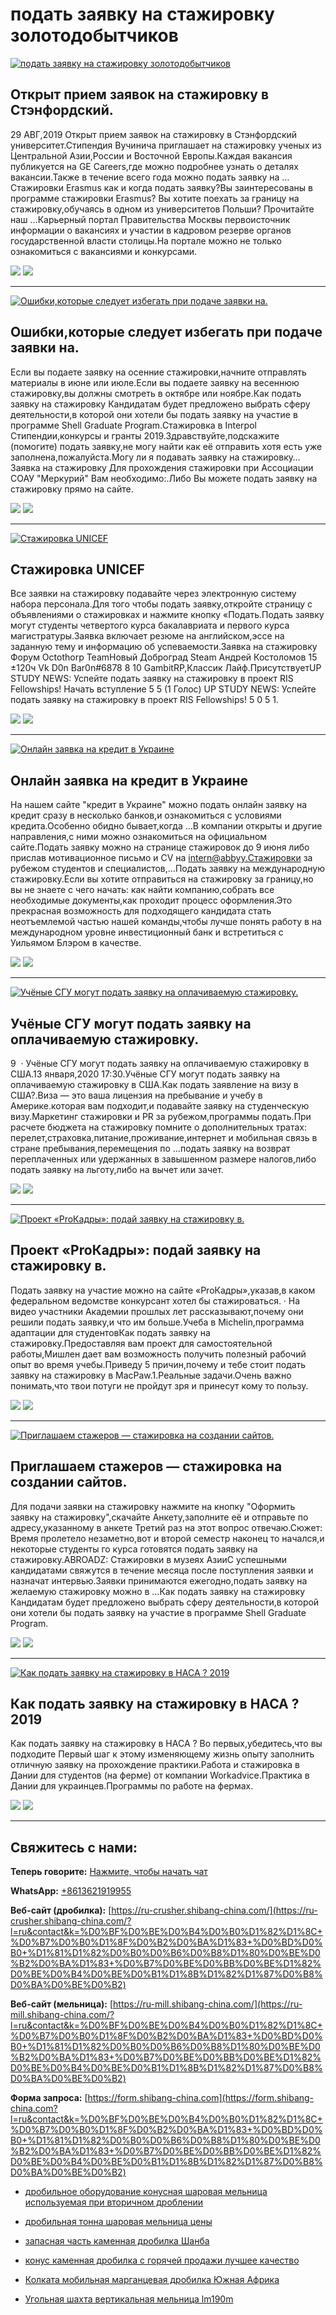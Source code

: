 # подать заявку на стажировку золотодобытчиков

<a href="https://swt.shibang-china.com/?l=ru&img&k=%D0%BF%D0%BE%D0%B4%D0%B0%D1%82%D1%8C+%D0%B7%D0%B0%D1%8F%D0%B2%D0%BA%D1%83+%D0%BD%D0%B0+%D1%81%D1%82%D0%B0%D0%B6%D0%B8%D1%80%D0%BE%D0%B2%D0%BA%D1%83+%D0%B7%D0%BE%D0%BB%D0%BE%D1%82%D0%BE%D0%B4%D0%BE%D0%B1%D1%8B%D1%82%D1%87%D0%B8%D0%BA%D0%BE%D0%B2" target="_blank">![подать заявку на стажировку золотодобытчиков](http://static.shibang-china.com/all-800x300/677.jpg)</a>

## Открыт прием заявок на стажировку в Стэнфордский.
29 АВГ,2019 Открыт прием заявок на стажировку в Стэнфордский университет.Стипендия Вучинича приглашает на стажировку ученых из Центральной Азии,России и Восточной Европы.Каждая вакансия публикуется на GE Careers,где можно подробнее узнать о деталях вакансии.Также в течение всего года можно подать заявку на …Стажировки Erasmus как и когда подать заявку?Вы заинтересованы в программе стажировки Erasmus? Вы хотите поехать за границу на стажировку,обучаясь в одном из университетов Польши? Прочитайте наш …Карьерный портал Правительства Москвы первоисточник информации о вакансиях и участии в кадровом резерве органов государственной власти столицы.На портале можно не только ознакомиться с вакансиями и конкурсами.


<a href="https://whatsapp.shibangsoft.com/WhatsApp.php" target="_blank" title="WhatsApp">![](http://static.shibang-china.com/icon/whatsapp.png)</a> <a href="https://swt.shibang-china.com/?l=ru&icon&k=%D0%BF%D0%BE%D0%B4%D0%B0%D1%82%D1%8C+%D0%B7%D0%B0%D1%8F%D0%B2%D0%BA%D1%83+%D0%BD%D0%B0+%D1%81%D1%82%D0%B0%D0%B6%D0%B8%D1%80%D0%BE%D0%B2%D0%BA%D1%83+%D0%B7%D0%BE%D0%BB%D0%BE%D1%82%D0%BE%D0%B4%D0%BE%D0%B1%D1%8B%D1%82%D1%87%D0%B8%D0%BA%D0%BE%D0%B2" target="_blank">![](http://static.shibang-china.com/icon/chat-ru.png)</a>

---

<a href="https://swt.shibang-china.com/?l=ru&img&k=%D0%BF%D0%BE%D0%B4%D0%B0%D1%82%D1%8C+%D0%B7%D0%B0%D1%8F%D0%B2%D0%BA%D1%83+%D0%BD%D0%B0+%D1%81%D1%82%D0%B0%D0%B6%D0%B8%D1%80%D0%BE%D0%B2%D0%BA%D1%83+%D0%B7%D0%BE%D0%BB%D0%BE%D1%82%D0%BE%D0%B4%D0%BE%D0%B1%D1%8B%D1%82%D1%87%D0%B8%D0%BA%D0%BE%D0%B2" target="_blank">![Ошибки,которые следует избегать при подаче заявки на.](http://static.shibang-china.com/all-800x300/1437.jpg)</a>

## Ошибки,которые следует избегать при подаче заявки на.
Если вы подаете заявку на осенние стажировки,начните отправлять материалы в июне или июле.Если вы подаете заявку на весеннюю стажировку,вы должны смотреть в октябре или ноябре.Как подать заявку на стажировку Кандидатам будет предложено выбрать сферу деятельности,в которой они хотели бы подать заявку на участие в программе Shell Graduate Program.Стажировка в Interpol Стипендии,конкурсы и гранты 2019.Здравствуйте,подскажите (помогите) подать заявку,не могу найти как её отправить хотя есть уже заполнена,пожалуйста.Могу ли я подавать заявку на стажировку…Заявка на стажировку Для прохождения стажировки при Ассоциации СОАУ &quot;Меркурий&quot; Вам необходимо:.Либо Вы можете подать заявку на стажировку прямо на сайте.


<a href="https://whatsapp.shibangsoft.com/WhatsApp.php" target="_blank" title="WhatsApp">![](http://static.shibang-china.com/icon/whatsapp.png)</a> <a href="https://swt.shibang-china.com/?l=ru&icon&k=%D0%BF%D0%BE%D0%B4%D0%B0%D1%82%D1%8C+%D0%B7%D0%B0%D1%8F%D0%B2%D0%BA%D1%83+%D0%BD%D0%B0+%D1%81%D1%82%D0%B0%D0%B6%D0%B8%D1%80%D0%BE%D0%B2%D0%BA%D1%83+%D0%B7%D0%BE%D0%BB%D0%BE%D1%82%D0%BE%D0%B4%D0%BE%D0%B1%D1%8B%D1%82%D1%87%D0%B8%D0%BA%D0%BE%D0%B2" target="_blank">![](http://static.shibang-china.com/icon/chat-ru.png)</a>

---

<a href="https://swt.shibang-china.com/?l=ru&img&k=%D0%BF%D0%BE%D0%B4%D0%B0%D1%82%D1%8C+%D0%B7%D0%B0%D1%8F%D0%B2%D0%BA%D1%83+%D0%BD%D0%B0+%D1%81%D1%82%D0%B0%D0%B6%D0%B8%D1%80%D0%BE%D0%B2%D0%BA%D1%83+%D0%B7%D0%BE%D0%BB%D0%BE%D1%82%D0%BE%D0%B4%D0%BE%D0%B1%D1%8B%D1%82%D1%87%D0%B8%D0%BA%D0%BE%D0%B2" target="_blank">![Стажировка UNICEF](http://static.shibang-china.com/all-800x300/566.jpg)</a>

## Стажировка UNICEF
Все заявки на стажировку подавайте через электронную систему набора персонала.Для того чтобы подать заявку,откройте страницу с объявлениями о стажировках и нажмите кнопку &#171;Подать.Подать заявку могут студенты четвертого курса бакалавриата и первого курса магистратуры.Заявка включает резюме на английском,эссе на заданную тему и информацию об успеваемости.Заявка на стажировку Форум Octothorp TeamНовый Доброград Steam Андрей Костоломов 15 &#177;120ч Vk D0n Bar0n#6878 8 10 GambitRP,Классик Лайф.ПрисутствуетUP STUDY NEWS: Успейте подать заявку на стажировку в проект RIS Fellowships! Начать вступление 5 5 (1 Голос) UP STUDY NEWS: Успейте подать заявку на стажировку в проект RIS Fellowships! 5 0 5 1.


<a href="https://whatsapp.shibangsoft.com/WhatsApp.php" target="_blank" title="WhatsApp">![](http://static.shibang-china.com/icon/whatsapp.png)</a> <a href="https://swt.shibang-china.com/?l=ru&icon&k=%D0%BF%D0%BE%D0%B4%D0%B0%D1%82%D1%8C+%D0%B7%D0%B0%D1%8F%D0%B2%D0%BA%D1%83+%D0%BD%D0%B0+%D1%81%D1%82%D0%B0%D0%B6%D0%B8%D1%80%D0%BE%D0%B2%D0%BA%D1%83+%D0%B7%D0%BE%D0%BB%D0%BE%D1%82%D0%BE%D0%B4%D0%BE%D0%B1%D1%8B%D1%82%D1%87%D0%B8%D0%BA%D0%BE%D0%B2" target="_blank">![](http://static.shibang-china.com/icon/chat-ru.png)</a>

---

<a href="https://swt.shibang-china.com/?l=ru&img&k=%D0%BF%D0%BE%D0%B4%D0%B0%D1%82%D1%8C+%D0%B7%D0%B0%D1%8F%D0%B2%D0%BA%D1%83+%D0%BD%D0%B0+%D1%81%D1%82%D0%B0%D0%B6%D0%B8%D1%80%D0%BE%D0%B2%D0%BA%D1%83+%D0%B7%D0%BE%D0%BB%D0%BE%D1%82%D0%BE%D0%B4%D0%BE%D0%B1%D1%8B%D1%82%D1%87%D0%B8%D0%BA%D0%BE%D0%B2" target="_blank">![Онлайн заявка на кредит в Украине](http://static.shibang-china.com/all-800x300/803.jpg)</a>

## Онлайн заявка на кредит в Украине
На нашем сайте &quot;кредит в Украине&quot; можно подать онлайн заявку на кредит сразу в несколько банков,и ознакомиться с условиями кредита.Особенно обидно бывает,когда …В компании открыты и другие направления,с ними можно ознакомиться на официальном сайте.Подать заявку можно на странице стажировок до 9 июня либо прислав мотивационное письмо и CV на intern@abbyy.Стажировки за рубежом студентов и специалистов,…Подать заявку на международную стажировку.Если вы хотите отправиться на стажировку за границу,но вы не знаете с чего начать: как найти компанию,собрать все необходимые документы,как проходит процесс оформления.Это прекрасная возможность для подходящего кандидата стать неотъемлемой частью нашей команды,чтобы лучше понять работу в на международном уровне инвестиционный банк и встретиться с Уильямом Блэром в качестве.


<a href="https://whatsapp.shibangsoft.com/WhatsApp.php" target="_blank" title="WhatsApp">![](http://static.shibang-china.com/icon/whatsapp.png)</a> <a href="https://swt.shibang-china.com/?l=ru&icon&k=%D0%BF%D0%BE%D0%B4%D0%B0%D1%82%D1%8C+%D0%B7%D0%B0%D1%8F%D0%B2%D0%BA%D1%83+%D0%BD%D0%B0+%D1%81%D1%82%D0%B0%D0%B6%D0%B8%D1%80%D0%BE%D0%B2%D0%BA%D1%83+%D0%B7%D0%BE%D0%BB%D0%BE%D1%82%D0%BE%D0%B4%D0%BE%D0%B1%D1%8B%D1%82%D1%87%D0%B8%D0%BA%D0%BE%D0%B2" target="_blank">![](http://static.shibang-china.com/icon/chat-ru.png)</a>

---

<a href="https://swt.shibang-china.com/?l=ru&img&k=%D0%BF%D0%BE%D0%B4%D0%B0%D1%82%D1%8C+%D0%B7%D0%B0%D1%8F%D0%B2%D0%BA%D1%83+%D0%BD%D0%B0+%D1%81%D1%82%D0%B0%D0%B6%D0%B8%D1%80%D0%BE%D0%B2%D0%BA%D1%83+%D0%B7%D0%BE%D0%BB%D0%BE%D1%82%D0%BE%D0%B4%D0%BE%D0%B1%D1%8B%D1%82%D1%87%D0%B8%D0%BA%D0%BE%D0%B2" target="_blank">![Учёные СГУ могут подать заявку на оплачиваемую стажировку.](http://static.shibang-china.com/all-800x300/247.jpg)</a>

## Учёные СГУ могут подать заявку на оплачиваемую стажировку.
9 &nbsp;&#0183;&#32;Учёные СГУ могут подать заявку на оплачиваемую стажировку в США.13 января,2020 17:30.Учёные СГУ могут подать заявку на оплачиваемую стажировку в США.Как подать заявление на визу в США?.Виза — это ваша лицензия на пребывание и учебу в Америке.которая вам подходит,и подавайте заявку на студенческую визу.Маркетинг стажировки и PR за рубежом,программы подать.При расчете бюджета на стажировку помните о дополнительных тратах: перелет,страховка,питание,проживание,интернет и мобильная связь в стране пребывания,перемещения по …подать заявку на возврат переплаченных или удержанных в завышенном размере налогов,либо подать заявку на льготу,либо на вычет или зачет.


<a href="https://whatsapp.shibangsoft.com/WhatsApp.php" target="_blank" title="WhatsApp">![](http://static.shibang-china.com/icon/whatsapp.png)</a> <a href="https://swt.shibang-china.com/?l=ru&icon&k=%D0%BF%D0%BE%D0%B4%D0%B0%D1%82%D1%8C+%D0%B7%D0%B0%D1%8F%D0%B2%D0%BA%D1%83+%D0%BD%D0%B0+%D1%81%D1%82%D0%B0%D0%B6%D0%B8%D1%80%D0%BE%D0%B2%D0%BA%D1%83+%D0%B7%D0%BE%D0%BB%D0%BE%D1%82%D0%BE%D0%B4%D0%BE%D0%B1%D1%8B%D1%82%D1%87%D0%B8%D0%BA%D0%BE%D0%B2" target="_blank">![](http://static.shibang-china.com/icon/chat-ru.png)</a>

---

<a href="https://swt.shibang-china.com/?l=ru&img&k=%D0%BF%D0%BE%D0%B4%D0%B0%D1%82%D1%8C+%D0%B7%D0%B0%D1%8F%D0%B2%D0%BA%D1%83+%D0%BD%D0%B0+%D1%81%D1%82%D0%B0%D0%B6%D0%B8%D1%80%D0%BE%D0%B2%D0%BA%D1%83+%D0%B7%D0%BE%D0%BB%D0%BE%D1%82%D0%BE%D0%B4%D0%BE%D0%B1%D1%8B%D1%82%D1%87%D0%B8%D0%BA%D0%BE%D0%B2" target="_blank">![Проект &#171;ProКадры&#187;: подай заявку на стажировку в.](http://static.shibang-china.com/all-800x300/1395.jpg)</a>

## Проект &#171;ProКадры&#187;: подай заявку на стажировку в.
Подать заявку на участие можно на сайте &#171;ProКадры&#187;,указав,в каком федеральном ведомстве конкурсант хотел бы стажироваться.&nbsp;&#0183;&#32;На видео участники Академии прошлых лет рассказывают,почему они решили подать заявку,и что им больше.Учеба в Michelin,программа адаптации для студентовКак подать заявку на стажировку.Предоставляя вам проект для самостоятельной работы,Мишлен дает вам возможность получить полезный рабочий опыт во время учебы.Приведу 5 причин,почему и тебе стоит подать заявку на стажировку в MacPaw.1.Реальные задачи.Очень важно понимать,что твои потуги не пройдут зря и принесут кому то пользу.


<a href="https://whatsapp.shibangsoft.com/WhatsApp.php" target="_blank" title="WhatsApp">![](http://static.shibang-china.com/icon/whatsapp.png)</a> <a href="https://swt.shibang-china.com/?l=ru&icon&k=%D0%BF%D0%BE%D0%B4%D0%B0%D1%82%D1%8C+%D0%B7%D0%B0%D1%8F%D0%B2%D0%BA%D1%83+%D0%BD%D0%B0+%D1%81%D1%82%D0%B0%D0%B6%D0%B8%D1%80%D0%BE%D0%B2%D0%BA%D1%83+%D0%B7%D0%BE%D0%BB%D0%BE%D1%82%D0%BE%D0%B4%D0%BE%D0%B1%D1%8B%D1%82%D1%87%D0%B8%D0%BA%D0%BE%D0%B2" target="_blank">![](http://static.shibang-china.com/icon/chat-ru.png)</a>

---

<a href="https://swt.shibang-china.com/?l=ru&img&k=%D0%BF%D0%BE%D0%B4%D0%B0%D1%82%D1%8C+%D0%B7%D0%B0%D1%8F%D0%B2%D0%BA%D1%83+%D0%BD%D0%B0+%D1%81%D1%82%D0%B0%D0%B6%D0%B8%D1%80%D0%BE%D0%B2%D0%BA%D1%83+%D0%B7%D0%BE%D0%BB%D0%BE%D1%82%D0%BE%D0%B4%D0%BE%D0%B1%D1%8B%D1%82%D1%87%D0%B8%D0%BA%D0%BE%D0%B2" target="_blank">![Приглашаем стажеров — стажировка на создании сайтов.](http://static.shibang-china.com/all-800x300/1197.jpg)</a>

## Приглашаем стажеров — стажировка на создании сайтов.
Для подачи заявки на стажировку нажмите на кнопку &quot;Оформить заявку на стажировку&quot;,скачайте Анкету,заполните её и отправьте по адресу,указанному в анкете Третий раз на этот вопрос отвечаю.Сюжет: Время пролетело незаметно,вот и второй семестр наконец то начался,и некоторые студенты го курса готовятся подать заявку на стажировку.ABROADZ: Стажировки в музеях АзииС успешными кандидатами свяжутся в течение месяца после поступления заявки и назначат интервью.Заявки принимаются ежегодно,подать заявку на желаемую стажировку можно в …Как подать заявку на стажировку Кандидатам будет предложено выбрать сферу деятельности,в которой они хотели бы подать заявку на участие в программе Shell Graduate Program.


<a href="https://whatsapp.shibangsoft.com/WhatsApp.php" target="_blank" title="WhatsApp">![](http://static.shibang-china.com/icon/whatsapp.png)</a> <a href="https://swt.shibang-china.com/?l=ru&icon&k=%D0%BF%D0%BE%D0%B4%D0%B0%D1%82%D1%8C+%D0%B7%D0%B0%D1%8F%D0%B2%D0%BA%D1%83+%D0%BD%D0%B0+%D1%81%D1%82%D0%B0%D0%B6%D0%B8%D1%80%D0%BE%D0%B2%D0%BA%D1%83+%D0%B7%D0%BE%D0%BB%D0%BE%D1%82%D0%BE%D0%B4%D0%BE%D0%B1%D1%8B%D1%82%D1%87%D0%B8%D0%BA%D0%BE%D0%B2" target="_blank">![](http://static.shibang-china.com/icon/chat-ru.png)</a>

---

<a href="https://swt.shibang-china.com/?l=ru&img&k=%D0%BF%D0%BE%D0%B4%D0%B0%D1%82%D1%8C+%D0%B7%D0%B0%D1%8F%D0%B2%D0%BA%D1%83+%D0%BD%D0%B0+%D1%81%D1%82%D0%B0%D0%B6%D0%B8%D1%80%D0%BE%D0%B2%D0%BA%D1%83+%D0%B7%D0%BE%D0%BB%D0%BE%D1%82%D0%BE%D0%B4%D0%BE%D0%B1%D1%8B%D1%82%D1%87%D0%B8%D0%BA%D0%BE%D0%B2" target="_blank">![Как подать заявку на стажировку в НАСА ? 2019](http://static.shibang-china.com/all-800x300/754.jpg)</a>

## Как подать заявку на стажировку в НАСА ? 2019
Как подать заявку на стажировку в НАСА ? Во первых,убедитесь,что вы подходите Первый шаг к этому изменяющему жизнь опыту заполнить отличную заявку на прохождение практики.Работа и стажировка в Дании для студентов (на ферме) от компании Workadvice.Практика в Дании для украинцев.Программы по работе на фермах.

<a href="https://whatsapp.shibangsoft.com/WhatsApp.php" target="_blank" title="WhatsApp">![](http://static.shibang-china.com/icon/whatsapp.png)</a> <a href="https://swt.shibang-china.com/?l=ru&icon&k=%D0%BF%D0%BE%D0%B4%D0%B0%D1%82%D1%8C+%D0%B7%D0%B0%D1%8F%D0%B2%D0%BA%D1%83+%D0%BD%D0%B0+%D1%81%D1%82%D0%B0%D0%B6%D0%B8%D1%80%D0%BE%D0%B2%D0%BA%D1%83+%D0%B7%D0%BE%D0%BB%D0%BE%D1%82%D0%BE%D0%B4%D0%BE%D0%B1%D1%8B%D1%82%D1%87%D0%B8%D0%BA%D0%BE%D0%B2" target="_blank">![](http://static.shibang-china.com/icon/chat-ru.png)</a>

---
## Свяжитесь с нами:

**Теперь говорите:** [Нажмите, чтобы начать чат](https://swt.shibang-china.com?l=ru&contact&k=%D0%BF%D0%BE%D0%B4%D0%B0%D1%82%D1%8C+%D0%B7%D0%B0%D1%8F%D0%B2%D0%BA%D1%83+%D0%BD%D0%B0+%D1%81%D1%82%D0%B0%D0%B6%D0%B8%D1%80%D0%BE%D0%B2%D0%BA%D1%83+%D0%B7%D0%BE%D0%BB%D0%BE%D1%82%D0%BE%D0%B4%D0%BE%D0%B1%D1%8B%D1%82%D1%87%D0%B8%D0%BA%D0%BE%D0%B2)

**WhatsApp:**  [+8613621919955](https://whatsapp.shibangsoft.com/WhatsApp.php)

**Веб-сайт (дробилка):** [https://ru-crusher.shibang-china.com/](https://ru-crusher.shibang-china.com/?l=ru&contact&k=%D0%BF%D0%BE%D0%B4%D0%B0%D1%82%D1%8C+%D0%B7%D0%B0%D1%8F%D0%B2%D0%BA%D1%83+%D0%BD%D0%B0+%D1%81%D1%82%D0%B0%D0%B6%D0%B8%D1%80%D0%BE%D0%B2%D0%BA%D1%83+%D0%B7%D0%BE%D0%BB%D0%BE%D1%82%D0%BE%D0%B4%D0%BE%D0%B1%D1%8B%D1%82%D1%87%D0%B8%D0%BA%D0%BE%D0%B2)

**Веб-сайт (мельница):** [https://ru-mill.shibang-china.com/](https://ru-mill.shibang-china.com/?l=ru&contact&k=%D0%BF%D0%BE%D0%B4%D0%B0%D1%82%D1%8C+%D0%B7%D0%B0%D1%8F%D0%B2%D0%BA%D1%83+%D0%BD%D0%B0+%D1%81%D1%82%D0%B0%D0%B6%D0%B8%D1%80%D0%BE%D0%B2%D0%BA%D1%83+%D0%B7%D0%BE%D0%BB%D0%BE%D1%82%D0%BE%D0%B4%D0%BE%D0%B1%D1%8B%D1%82%D1%87%D0%B8%D0%BA%D0%BE%D0%B2)

**Форма запроса:** [https://form.shibang-china.com](https://form.shibang-china.com?l=ru&contact&k=%D0%BF%D0%BE%D0%B4%D0%B0%D1%82%D1%8C+%D0%B7%D0%B0%D1%8F%D0%B2%D0%BA%D1%83+%D0%BD%D0%B0+%D1%81%D1%82%D0%B0%D0%B6%D0%B8%D1%80%D0%BE%D0%B2%D0%BA%D1%83+%D0%B7%D0%BE%D0%BB%D0%BE%D1%82%D0%BE%D0%B4%D0%BE%D0%B1%D1%8B%D1%82%D1%87%D0%B8%D0%BA%D0%BE%D0%B2)

* [дробильное оборудование конусная шаровая мельница используемая при вторичном дроблении](../124/%D0%B4%D1%80%D0%BE%D0%B1%D0%B8%D0%BB%D1%8C%D0%BD%D0%BE%D0%B5%20%D0%BE%D0%B1%D0%BE%D1%80%D1%83%D0%B4%D0%BE%D0%B2%D0%B0%D0%BD%D0%B8%D0%B5%20%D0%BA%D0%BE%D0%BD%D1%83%D1%81%D0%BD%D0%B0%D1%8F%20%D1%88%D0%B0%D1%80%D0%BE%D0%B2%D0%B0%D1%8F%20%D0%BC%D0%B5%D0%BB%D1%8C%D0%BD%D0%B8%D1%86%D0%B0%20%D0%B8%D1%81%D0%BF%D0%BE%D0%BB%D1%8C%D0%B7%D1%83%D0%B5%D0%BC%D0%B0%D1%8F%20%D0%BF%D1%80%D0%B8%20%D0%B2%D1%82%D0%BE%D1%80%D0%B8%D1%87%D0%BD%D0%BE%D0%BC%20%D0%B4%D1%80%D0%BE%D0%B1%D0%BB%D0%B5%D0%BD%D0%B8%D0%B8.md)

* [дробильная тонна шаровая мельница цены](../122/%D0%B4%D1%80%D0%BE%D0%B1%D0%B8%D0%BB%D1%8C%D0%BD%D0%B0%D1%8F%20%D1%82%D0%BE%D0%BD%D0%BD%D0%B0%20%D1%88%D0%B0%D1%80%D0%BE%D0%B2%D0%B0%D1%8F%20%D0%BC%D0%B5%D0%BB%D1%8C%D0%BD%D0%B8%D1%86%D0%B0%20%D1%86%D0%B5%D0%BD%D1%8B.md)

* [запасная часть каменная дробилка Шанба](../124/%D0%B7%D0%B0%D0%BF%D0%B0%D1%81%D0%BD%D0%B0%D1%8F%20%D1%87%D0%B0%D1%81%D1%82%D1%8C%20%D0%BA%D0%B0%D0%BC%D0%B5%D0%BD%D0%BD%D0%B0%D1%8F%20%D0%B4%D1%80%D0%BE%D0%B1%D0%B8%D0%BB%D0%BA%D0%B0%20%D0%A8%D0%B0%D0%BD%D0%B1%D0%B0.md)

* [конус каменная дробилка с горячей продажи лучшее качество](../121/%D0%BA%D0%BE%D0%BD%D1%83%D1%81%20%D0%BA%D0%B0%D0%BC%D0%B5%D0%BD%D0%BD%D0%B0%D1%8F%20%D0%B4%D1%80%D0%BE%D0%B1%D0%B8%D0%BB%D0%BA%D0%B0%20%D1%81%20%D0%B3%D0%BE%D1%80%D1%8F%D1%87%D0%B5%D0%B9%20%D0%BF%D1%80%D0%BE%D0%B4%D0%B0%D0%B6%D0%B8%20%D0%BB%D1%83%D1%87%D1%88%D0%B5%D0%B5%20%D0%BA%D0%B0%D1%87%D0%B5%D1%81%D1%82%D0%B2%D0%BE.md)

* [Колката мобильная марганцевая дробилка Южная Африка](../123/%D0%9A%D0%BE%D0%BB%D0%BA%D0%B0%D1%82%D0%B0%20%D0%BC%D0%BE%D0%B1%D0%B8%D0%BB%D1%8C%D0%BD%D0%B0%D1%8F%20%D0%BC%D0%B0%D1%80%D0%B3%D0%B0%D0%BD%D1%86%D0%B5%D0%B2%D0%B0%D1%8F%20%D0%B4%D1%80%D0%BE%D0%B1%D0%B8%D0%BB%D0%BA%D0%B0%20%D0%AE%D0%B6%D0%BD%D0%B0%D1%8F%20%D0%90%D1%84%D1%80%D0%B8%D0%BA%D0%B0.md)

* [Угольная шахта вертикальная мельница lm190m](../125/%D0%A3%D0%B3%D0%BE%D0%BB%D1%8C%D0%BD%D0%B0%D1%8F%20%D1%88%D0%B0%D1%85%D1%82%D0%B0%20%D0%B2%D0%B5%D1%80%D1%82%D0%B8%D0%BA%D0%B0%D0%BB%D1%8C%D0%BD%D0%B0%D1%8F%20%D0%BC%D0%B5%D0%BB%D1%8C%D0%BD%D0%B8%D1%86%D0%B0%20lm190m.md)